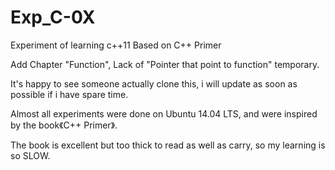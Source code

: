 # Exp_C-0X
Experiment of learning c++11
Based on C++ Primer  
  
Add Chapter "Function", Lack of "Pointer that point to function" temporary.  
  
It's happy to see someone actually clone this, i will update as soon as possible if i have spare time.  
  
Almost all experiments were done on Ubuntu 14.04 LTS, and were inspired by the book《C++ Primer》.  
  
The book is excellent but too thick to read as well as carry, so my learning is so SLOW. 
